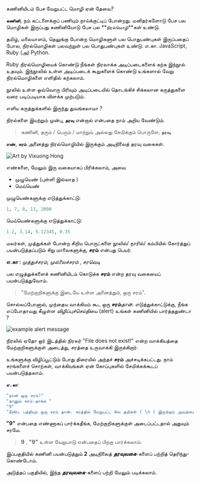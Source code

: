 
கணினியிடம் பேச வேறுபட்ட மொழி ஏன் தேவை? 

**`கணினி`**, நம் கட்டளைக்குப் பணியும் நாய்க்குட்டிப்  போன்றது. மனிதர்களோடு பேச பல மொழிகள் இருப்பது கணினியோடு பேச பல **`நிரல்மொழி`**கள் உண்டு. 

தமிழ், மலையாளம், தெலுங்கு போன்ற மொழிகளுள் பல பொதுபண்புகள் இருப்பதைப் போல, நிரல்மொழிகள் பலவற்றுள் பல பொதுபண்புகள் உண்டு. 
எ.கா. JavaScript, Ruby (அ) Python. 

Ruby நிரல்மொழியைக் கொண்டு நீங்கள் நிரலாக்க அடிப்படைகளைக் கற்க இந்நூல் உதவும். இந்நூலில் உள்ள அடிப்படைக் கூறுகளைக் கொண்டு உங்களால் வேறு நிரல்மொழிகளை எளிதில் கற்கலாம். 

நூலில் உள்ள ஒவ்வொரு பிரிவும் அடிப்படையில் தொடங்கிச் சிக்கலான கருத்துகளை வரை படிப்படியாக விளக்க முற்படும். 

எளிய கருத்துக்களில் இருந்து துவங்கலாமா ? 

நிரல்களை இயற்றும் முன்பு, **`தரவு`** என்றால் என்பதை நாம் அறிய வேண்டும். 

> கணினி, தரும் / பெரும் / மாற்றும் அல்லது சேமிக்கும் பொருளே, **`தரவு`**. 

**`எண்`**, **`சரம்`** அனைத்து  நிரல்மொழியில் இருக்கும் அடிநிலைத் தரவு வகைகள். 

![Art by Vixuong Hong](http://rubykin.com/images/rootbeer_float.png) 

எண்களை, மேலும் இரு வகையாகப் பிரிக்கலாம், அவை 
- முழுயெண் (புள்ளி இல்லாத  ) 
- மெய்யெண் 

முழுயெண்களுக்கு எடுத்துக்காட்டு:  

```ruby 
1, 7, 0, 13, 2000 
``` 

மெய்யெண்களுக்கு எடுத்துக்காட்டு: 

```ruby 
1.2, 3.14, 5.12345, 0.35 
``` 

மலர்கள், முத்துக்கள் போன்ற சிறிய பொருட்களை நூலில்/ நாரில்/ கம்பியில் 
கோர்த்துப் பயன்படுத்தப்படும் சிறு மாலைகளுக்கு, **சரம்** என்பது பெயர். 

**எ.கா :** *முத்துச்சரம்*, *முல்லைச்சரம்* , *சரவெடி* 

பல எழுத்துக்களைக் கணினியிடம் கொடுக்க **சரம்** என்ற தரவு வகையைப் பயன்படுத்துவோம். 

> "மேற்குறிகளுக்கு இடையே உள்ள அனைத்தும், ஒரு சரம்". 

சொல்லப்போனால், முந்தைய வாக்கியம் கூட ஒரு **சரம்***தான்*. எடுத்துக்காட்டுக்கு, நீங்க எப்போதாவது  கீழுள்ள *விழிப்புச்செய்தி*யை (alert) உங்கள் கணினியில் பார்த்ததுண்டா ? 

![example alert message](http://rubykin.com/images/alert_message.png) 

நிரலில் ஏதோ ஒர்  இடத்தில் நிரலர் "File does not exist!" என்ற வாக்கியத்தை மேற்குறிகளுக்குள் அடைத்து, சரத்தை உருவாக்கி இருக்கிறார். 

உங்களுக்கு விழிப்பூட்டும் போது திரையில் அந்தச் **சரம்** அச்சடிக்கபட்டது. நாம் சரங்களைச் சொற்கள், வாக்கியங்கள் ஏன் கோப்புகளில் சேமிக்கக்கூடப் பயன்படுத்தலாம். 

**`எ.கா`**: 

```ruby 
"நான் ஒரு சரம்!" 
"நானும் சரம்-தாங்க " 
"9" 
"நீண்ட பத்தியும் ஒரு சரம் தான். சரத்தில் வேறுபட்ட சில குறிகள் ( \n ) இருக்கும் அவற்றைப் பற்றிப் பிறகு விளக்குகிறோம். " 
``` 

**"9"** என்பதை எண்ணாகப் பார்க்கதீங்க, மேற்குறிகளுக்குள் அடைப்பட்டதால் அதுவும் சரமே. 

>**9** , **"9"** உள்ள வேறுபாடு என்பதைப் பிறகு பார்க்கலாம். 

இப்பகுதியில் கணினி பயன்படுத்தும் **2** அடிநிலைத் ***தரவுவகை***-களைப் பற்றித் தெரிந்து-கொண்டோம். 

அடுத்தப் பகுதியில், இந்த ***தரவுவகை***-களைப் பற்றி மேலும் படிக்கலாம்.
<div style="height:30px;"></div>
